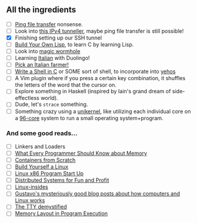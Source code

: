## All the ingredients


- [ ] [Ping file transfer](https://github.com/domspad/icmpb_and_j) nonsense. 
- [ ] Look into [this IPv4 tunneller](https://github.com/yarrick/iodine), maybe ping file transfer is still possible!
- [X] Finishing setting up our SSH tunnel
- [ ] [Build Your Own Lisp](http://www.buildyourownlisp.com), to learn C by learning Lisp.
- [ ] Look into [magic wormhole](https://github.com/warner/magic-wormhole)
- [ ] Learning [Italian](https://www.youtube.com/watch?v=PhlMJ8qkbZg) with Duolingo!
- [ ] [Pick an Italian farmer!](https://www.wwoof.it/en/)
- [ ] [Write a Shell in C](https://brennan.io/2015/01/16/write-a-shell-in-c/) or SOME sort of shell, to incorporate into [yehos](https://github.com/zormit/yehos)
- [ ] A Vim plugin where if you press a certain key combination, it shuffles the letters of the word that the cursor on.
- [ ] Explore something in Haskell (inspired by Iain's grand dream of side-effectless world).
- [ ] Dude, let's `strace` something.
- [ ] Something crazy using a [unikernel](https://mirage.io), like utilizing each individual core on a [96-core](https://www.packet.net/bare-metal/) system to run a small operating system+program.

### And some good reads...

- [ ] Linkers and Loaders
- [ ] [What Every Programmer Should Know about Memory](https://www.akkadia.org/drepper/cpumemory.pdf)
- [ ] [Containers from Scratch](https://ericchiang.github.io/post/containers-from-scratch/)
- [ ] [Build Yourself a Linux](https://github.com/MichielDerhaeg/build-linux)
- [ ] [Linux x86 Program Start Up](http://dbp-consulting.com/tutorials/debugging/linuxProgramStartup.html)
- [ ] [Distributed Systems for Fun and Profit](http://book.mixu.net/distsys/single-page.html)
- [ ] [Linux-insides](https://0xax.gitbooks.io/linux-insides/content/)
- [ ] [Gustavo's mysteriously good blog posts about how computers and Linux works](http://duartes.org/gustavo/blog/category/internals/)
- [ ] [The TTY demystified](http://www.linusakesson.net/programming/tty/)
- [ ] [Memory Layout in Program Execution](http://fgiasson.com/articles/memorylayout.txt)
